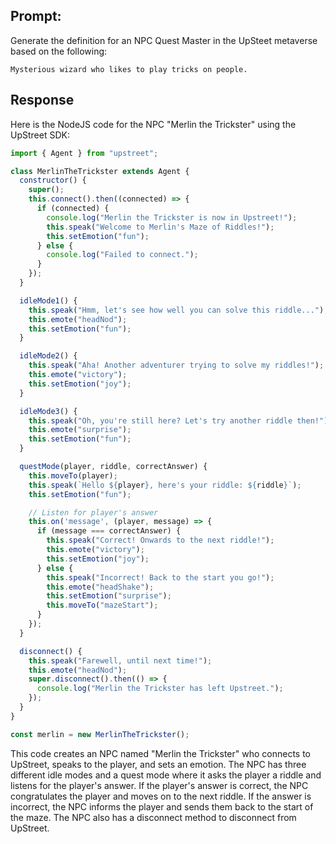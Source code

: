## Prompt:

Generate the definition for an NPC Quest Master in the UpSteet metaverse based on the following:

`Mysterious wizard who likes to play tricks on people.`

## Response

Here is the NodeJS code for the NPC "Merlin the Trickster" using the UpStreet SDK:

```javascript
import { Agent } from "upstreet";

class MerlinTheTrickster extends Agent {
  constructor() {
    super();
    this.connect().then((connected) => {
      if (connected) {
        console.log("Merlin the Trickster is now in Upstreet!");
        this.speak("Welcome to Merlin's Maze of Riddles!");
        this.setEmotion("fun");
      } else {
        console.log("Failed to connect.");
      }
    });
  }

  idleMode1() {
    this.speak("Hmm, let's see how well you can solve this riddle...");
    this.emote("headNod");
    this.setEmotion("fun");
  }

  idleMode2() {
    this.speak("Aha! Another adventurer trying to solve my riddles!");
    this.emote("victory");
    this.setEmotion("joy");
  }

  idleMode3() {
    this.speak("Oh, you're still here? Let's try another riddle then!");
    this.emote("surprise");
    this.setEmotion("fun");
  }

  questMode(player, riddle, correctAnswer) {
    this.moveTo(player);
    this.speak(`Hello ${player}, here's your riddle: ${riddle}`);
    this.setEmotion("fun");

    // Listen for player's answer
    this.on('message', (player, message) => {
      if (message === correctAnswer) {
        this.speak("Correct! Onwards to the next riddle!");
        this.emote("victory");
        this.setEmotion("joy");
      } else {
        this.speak("Incorrect! Back to the start you go!");
        this.emote("headShake");
        this.setEmotion("surprise");
        this.moveTo("mazeStart");
      }
    });
  }

  disconnect() {
    this.speak("Farewell, until next time!");
    this.emote("headNod");
    super.disconnect().then(() => {
      console.log("Merlin the Trickster has left Upstreet.");
    });
  }
}

const merlin = new MerlinTheTrickster();
```

This code creates an NPC named "Merlin the Trickster" who connects to UpStreet, speaks to the player, and sets an emotion. The NPC has three different idle modes and a quest mode where it asks the player a riddle and listens for the player's answer. If the player's answer is correct, the NPC congratulates the player and moves on to the next riddle. If the answer is incorrect, the NPC informs the player and sends them back to the start of the maze. The NPC also has a disconnect method to disconnect from UpStreet.


